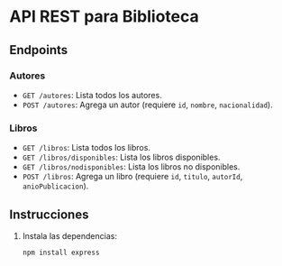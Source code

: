 # API REST para Biblioteca

## Endpoints

### Autores
- `GET /autores`: Lista todos los autores.
- `POST /autores`: Agrega un autor (requiere `id`, `nombre`, `nacionalidad`).

### Libros
- `GET /libros`: Lista todos los libros.
- `GET /libros/disponibles`: Lista los libros disponibles.
- `GET /libros/nodisponibles`: Lista los libros no disponibles.
- `POST /libros`: Agrega un libro (requiere `id`, `titulo`, `autorId`, `anioPublicacion`).

## Instrucciones
1. Instala las dependencias:
   ```bash
   npm install express

